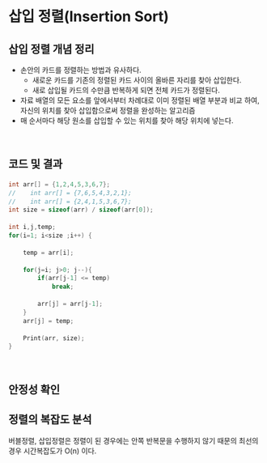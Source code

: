 # 삽입 정렬(Insertion Sort)

## 삽입 정렬 개념 정리&#x20;

* 손안의 카드를 정렬하는 방법과 유사하다.
  * 새로운 카드를 기존의 정렬된 카드 사이의 올바른 자리를 찾아 삽입한다.
  * 새로 삽입될 카드의 수만큼 반복하게 되면 전체 카드가 정렬된다.
* 자료 배열의 모든 요소를 앞에서부터 차례대로 이미 정렬된 배열 부분과 비교 하여, 자신의 위치를 찾아 삽입함으로써 정렬을 완성하는 알고리즘
* 매 순서마다 해당 원소를 삽입할 수 있는 위치를 찾아 해당 위치에 넣는다.

<figure><img src="../../.gitbook/assets/스크린샷 2025-04-09 14.03.34.png" alt="" width="563"><figcaption></figcaption></figure>

## 코드 및 결과&#x20;

```cpp
int arr[] = {1,2,4,5,3,6,7};
//    int arr[] = {7,6,5,4,3,2,1};
//    int arr[] = {2,4,1,5,3,6,7};
int size = sizeof(arr) / sizeof(arr[0]);

int i,j,temp;
for(i=1; i<size ;i++) {
    
    temp = arr[i];
    
    for(j=i; j>0; j--){
        if(arr[j-1] <= temp)
            break;
    
        arr[j] = arr[j-1];
    }
    arr[j] = temp;
    
    Print(arr, size);
} 
```

<figure><img src="../../.gitbook/assets/스크린샷 2025-04-09 14.05.21.png" alt="" width="191"><figcaption></figcaption></figure>

## 안정성 확인&#x20;

## 정렬의 복잡도 분석&#x20;

버블정렬, 삽입정렬은 정렬이 된 경우에는 안쪽 반복문을 수행하지 않기 때문의 최선의 경우 시간복잡도가 O(n) 이다.&#x20;

<figure><img src="../../.gitbook/assets/스크린샷 2025-04-28 10.45.41.png" alt=""><figcaption></figcaption></figure>

